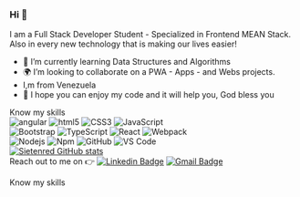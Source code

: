 ### Hi :wave:

I am a Full Stack Developer Student - Specialized in Frontend MEAN Stack. Also in every new technology that is making our lives easier!
- 🧩 I’m currently learning Data Structures and Algorithms
- 🌍 I’m looking to collaborate on a PWA - Apps - and Webs projects.
-    I,m from Venezuela
- 🚀 I hope you can enjoy my code and it will help you, God bless you


Know my skills 
<br>
<img alt="angular" src="https://img.shields.io/badge/-Angular-DD0031?style=flat-square&logo=angular&logoColor=white" />
<img alt="html5" src="https://img.shields.io/badge/-HTML5-E34F26?style=flat-square&logo=html5&logoColor=white" />
![CSS3](https://img.shields.io/badge/-CSS3-%231572B6?style=flat-square&logo=css3)
![JavaScript](https://img.shields.io/badge/-JavaScript-%23F7DF1C?style=flat-square&logo=javascript&logoColor=000000&labelColor=%23F7DF1C&color=%23FFCE5A)
<br>
![Bootstrap](https://img.shields.io/badge/-Bootstrap-563D7C?style=flat-square&logo=Bootstrap)
<img alt="TypeScript" src="https://img.shields.io/badge/-TypeScript-007ACC?style=flat-square&logo=typescript&logoColor=white" />
<img alt="React" src="https://img.shields.io/badge/-React-45b8d8?style=flat-square&logo=react&logoColor=white" />
<img alt="Webpack" src="https://img.shields.io/badge/-Webpack-8DD6F9?style=flat-square&logo=webpack&logoColor=white" /> 
<br>
![Nodejs](https://img.shields.io/badge/-Nodejs-339933?style=flat-square&logo=Node.js&logoColor=ffffff)
![Npm](https://img.shields.io/badge/-npm-CB3837?style=flat-square&logo=npm)
![GitHub](https://img.shields.io/badge/-GitHub-181717?style=flat-square&logo=github)
![VS Code](http://img.shields.io/badge/-VS%20Code-007ACC?style=flat-square&logo=visual-studio-code&logoColor=ffffff)
<br>
[![Sietenred GitHub stats](https://github-readme-stats.vercel.app/api?username=sietenred)](https://github.com/anuraghazra/github-readme-stats)
<br>
Reach out to me on :point_right: [![Linkedin Badge](https://img.shields.io/badge/-Linkedin-4169E1?style=flat-square&logo=Linkedin&logoColor=white&&link=https://www.linkedin.com/in/fabianchirino/)](https://www.linkedin.com/in/fabianchirino/)
[![Gmail Badge](https://img.shields.io/badge/-Gmail-c14438?style=flat-square&logo=Gmail&logoColor=white&link=mailto:rvividha@gmail.com)](mailto:sietenred@gmail.com)

Know my skills
